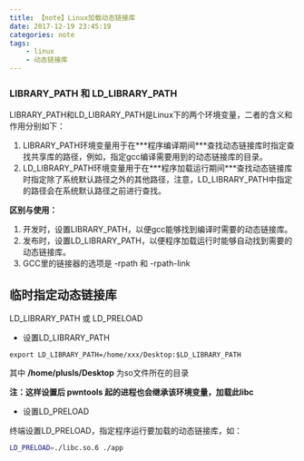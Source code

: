 ```yaml
---
title: 【note】Linux加载动态链接库
date: 2017-12-19 23:45:19
categories: note
tags:
    - linux
    - 动态链接库
---
```


### LIBRARY_PATH 和 LD_LIBRARY_PATH

LIBRARY_PATH和LD_LIBRARY_PATH是Linux下的两个环境变量，二者的含义和作用分别如下：

1. LIBRARY_PATH环境变量用于在**\*程序编译期间***查找动态链接库时指定查找共享库的路径，例如，指定gcc编译需要用到的动态链接库的目录。
2. LD_LIBRARY_PATH环境变量用于在**\*程序加载运行期间***查找动态链接库时指定除了系统默认路径之外的其他路径，注意，LD_LIBRARY_PATH中指定的路径会在系统默认路径之前进行查找。

**区别与使用：**

1. 开发时，设置LIBRARY_PATH，以便gcc能够找到编译时需要的动态链接库。
2. 发布时，设置LD_LIBRARY_PATH，以便程序加载运行时能够自动找到需要的动态链接库。
3. GCC里的链接器的选项是 -rpath 和 -rpath-link
<!-- more-->
## 临时指定动态链接库

LD_LIBRARY_PATH 或 LD_PRELOAD

* 设置LD_LIBRARY_PATH

```
export LD_LIBRARY_PATH=/home/xxx/Desktop:$LD_LIBRARY_PATH
```

其中 **/home/plusls/Desktop** 为so文件所在的目录

**注：这样设置后 pwntools 起的进程也会继承该环境变量，加载此libc**

* 设置LD_PRELOAD

终端设置LD_PRELOAD，指定程序运行要加载的动态链接库，如：

```bash
LD_PRELOAD=./libc.so.6 ./app
```

